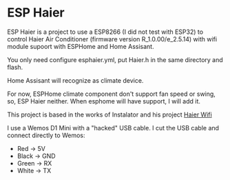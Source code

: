  # ESP Haier
 
 
 ESP Haier is a project to use a ESP8266 (I did not test with ESP32) to control Haier Air Conditioner (firmware version R_1.0.00/e_2.5.14) with wifi module supoort with ESPHome and Home Assisant.
 

 You only need configure esphaier.yml, put Haier.h in the same directory and flash. 
 
 Home Assisant will recognize as climate device.
 
 For now, ESPHome climate component don't support fan speed or swing, so, ESP Haier neither. When esphome will have support, I will add it.
 
 This project is based in the works of Instalator and his project [Haier Wifi](https://github.com/instalator/Haier_WiFi/)
 
 
 I use a Wemos D1 Mini with a "hacked" USB cable. I cut the USB cable and connect directly to Wemos:
 
 - Red -> 5V 
 - Black -> GND 
 - Green -> RX 
 - White -> TX
 
